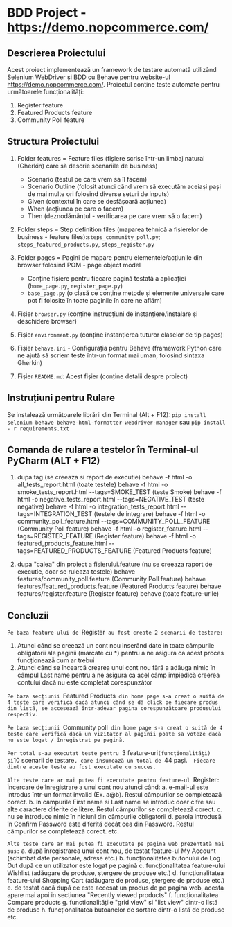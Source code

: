 # BDD Project - https://demo.nopcommerce.com/

## Descrierea Proiectului
Acest proiect implementează un framework de testare automată 
utilizând Selenium WebDriver și BDD cu Behave pentru website-ul https://demo.nopcommerce.com/. 
Proiectul conține teste automate pentru următoarele funcționalități:
1. Register feature
2. Featured Products feature
3. Community Poll feature

## Structura Proiectului
1. Folder features = Feature files (fișiere scrise într-un limbaj natural (Gherkin) care să descrie scenariile de business)
    - Scenario (testul pe care vrem sa îl facem)
    - Scenario Outline (folosit atunci când vrem să executăm aceiași pași de mai multe ori folosind diverse seturi de inputs)
    - Given (contextul în care se desfășoară acțiunea)
    - When (acțiunea pe care o facem)
    - Then (deznodământul - verificarea pe care vrem să o facem)


2. Folder steps = Step definition files (maparea tehnică a fișierelor de business - feature files):`steps_community_poll.py`;
                  `steps_featured_products.py`, `steps_register.py`

3. Folder pages = Pagini de mapare pentru elementele/acțiunile din browser folosind POM - page object model
      - Conține fișiere pentru fiecare pagină testată a aplicației (`home_page.py`, `register_page.py`)
      - `base_page.py` (o clasă ce conține metode și elemente universale care pot fi folosite în toate paginile în care ne aflăm)

4. Fișier `browser.py` (conține instrucțiuni de instanțiere/instalare și deschidere browser)

5. Fișier `environment.py` (conține instanțierea tuturor claselor de tip pages)

6. Fișier `behave.ini` - Configurația pentru Behave (framework Python care ne ajută să scriem teste într-un format mai uman, folosind sintaxa Gherkin)

7. Fișier `README.md`: Acest fișier (conține detalii despre proiect)

## Instruțiuni pentru Rulare
Se instalează următoarele librării din Terminal (Alt + F12):
`pip install selenium behave behave-html-formatter webdriver-manager` 
sau
`pip install - r requirements.txt`

## Comanda de rulare a testelor în Terminal-ul PyCharm (ALT + F12)
1. dupa tag (se creeaza si raport de executie)
behave -f html -o all_tests_report.html (toate testele)
behave -f html -o smoke_tests_report.html --tags=SMOKE_TEST (teste Smoke)
behave -f html -o negative_tests_report.html --tags=NEGATIVE_TEST (teste negative)
behave -f html -o integration_tests_report.html --tags=INTEGRATION_TEST (testele de integrare)
behave -f html -o community_poll_feature.html --tags=COMMUNITY_POLL_FEATURE (Community Poll feature)
behave -f html -o register_feature.html --tags=REGISTER_FEATURE (Register feature)
behave -f html -o featured_products_feature.html --tags=FEATURED_PRODUCTS_FEATURE (Featured Products feature)

2. dupa "calea" din proiect a fisierului.feature (nu se creeaza raport de executie, doar se ruleaza testele)
behave features/community_poll.feature (Community Poll feature)
behave features/featured_products.feature (Featured Products feature)
behave features/register.feature (Register feature)
behave (toate feature-urile)

## Concluzii
`Pe baza feature-ului de `Register` au fost create 2 scenarii de testare:`
1. Atunci când se creează un cont nou inserând date in toate câmpurile obligatorii ale paginii (marcate cu *)
   pentru a ne asigura ca acest proces funcționează cum ar trebui
2. Atunci când se încearcă crearea unui cont nou fără a adăuga nimic în câmpul Last name
   pentru a ne asigura ca acel câmp împiedică creerea contului dacă nu este completat corespunzător

`Pe baza secțiunii `Featured Products` din home page s-a creat o suită de 4 teste care verifică dacă
atunci când se dă click pe fiecare produs din listă, se accesează într-adevar pagina corespunzătoare produsului respectiv.`

`Pe baza secțiunii `Community poll` din home page s-a creat o suită de 4 teste care verifică dacă un vizitator al paginii
poate sa voteze dacă nu este logat / înregistrat pe pagină.`


`Per total s-au executat teste pentru `3 feature-uri` (funcționalități) și `10 scenarii de testare`, care însumează un total de `44 pași.` 
Fiecare dintre aceste teste au fost executate cu succes.`

`Alte teste care ar mai putea fi executate pentru feature-ul `Register`:`
Încercare de înregistrare a unui cont nou atunci când:
a. e-mail-ul este introdus într-un format invalid (Ex. a@b). Restul câmpurilor se completează corect.
b. în câmpurile First name si Last name se introduc doar cifre sau alte caractere diferite de litere. Restul câmpurilor se completează corect.
c. nu se introduce nimic în niciunl din câmpurile obligatorii
d. parola introdusă în Confirm Password este diferită decât cea din Password. Restul câmpurilor se completează corect.
etc.

`Alte teste care ar mai putea fi executate pe pagina web prezentată mai sus:`
a. după înregistrarea unui cont nou, de testat feature-ul My Account (schimbat date personale, adrese etc.)
b. funcționalitatea butonului de Log Out după ce un utilizator este logat pe pagină
c. funcționalitatea feature-ului Wishlist (adăugare de produse, ștergere de produse etc.)
d. funcționalitatea feature-ului Shopping Cart (adăugare de produse, ștergere de produse etc.)
e. de testat dacă după ce este accesat un produs de pe pagina web, acesta apare mai apoi in secțiunea "Recently viewed products"
f. funcționalitatea Compare products
g. functionalitățile "grid view" și "list view" dintr-o listă de produse
h. funcționalitatea butoanelor de sortare dintr-o listă de produse
etc.

